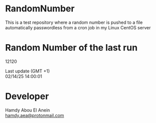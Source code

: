 # RandomNumber    
This is a test repository where a random number is pushed to a file automatically passwordless from a cron job in my Linux CentOS server    
# Random Number of the last run   
12120
      
Last update (GMT +1)    
02/14/25 14:00:01
# Developer    
Hamdy Abou El Anein   
hamdy.aea@protonmail.com
